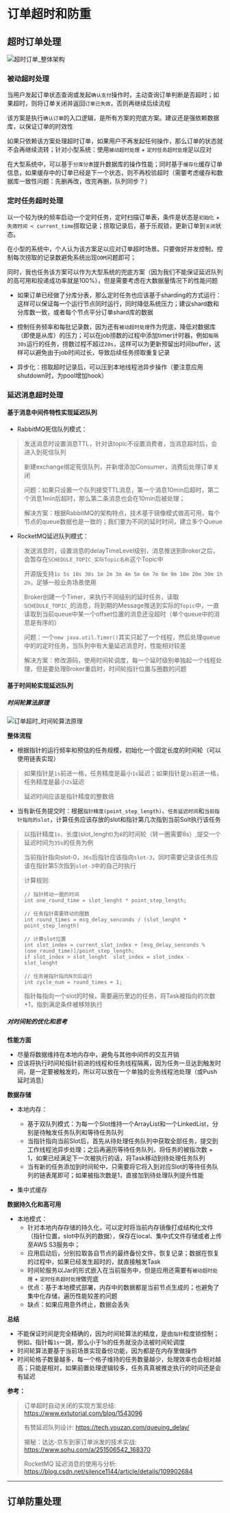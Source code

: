 # 订单超时和防重

## 超时订单处理

![超时订单_整体架构](./imgs/超时订单_整体架构.jpg)

### 被动超时处理

当用户发起订单状态查询或发起`确认支付`操作时，主动查询订单判断是否超时；如果超时，则将订单关闭并返回`订单已失效`，否则再继续后续流程

该方案是执行`确认订单`的入口逻辑，是所有方案的兜底方案。建议还是强依赖数据库，以保证订单的时效性

如果只依赖该方案处理超时订单，如果用户不再发起任何操作，那么订单的状态就不会再继续流转；针对小型系统：使用`被动超时处理` + `定时任务超时处理`足以应对

在大型系统中，可以基于`分库分表`提升数据库的操作性能；同时基于`缓存化`缓存订单信息，如果缓存中的订单已经是下一个状态，则不再校验超时（需要考虑缓存和数据库一致性问题：先删再改，改完再删，队列同步？）

### 定时任务超时处理

以一个较为快的频率启动一个定时任务，定时扫描订单表，条件是状态是`初始化` + `失效时间 < current_time`捞取记录；捞取记录后，基于乐观锁，更新订单到`关闭`状态。

在小型的系统中，个人认为该方案足以应对订单超时场景。只要做好并发控制，控制每次捞取的记录数避免系统出现`OOM`问题即可；

同时，我也任务该方案可以作为大型系统的兜底方案（因为我们不能保证延迟队列的高可用和投递成功率就是100%），但是需要考虑在大数据量情况下的性能问题

- 如果订单已经做了分库分表，那么定时任务也应该基于sharding的方式运行：这样可以保证每一个运行节点同时运行，同时降低系统压力；建议shard数和分库数一致，或者每个节点平分订单shard库的数据

- 控制任务频率和每批记录数，因为还有`被动超时处理`作为兜底，降低对数据库（即使是从库）的压力；可以在job捞数的过程中添加timer计时器，例如`每隔30s`运行的任务，捞数过程不超过`20s`，这样可以为更新预留出时间buffer，这样可以避免由于job时间过长，导致后续任务捞取重复记录

- 异步化：捞取超时记录后，可以压到本地线程池异步操作（要注意应用shutdown时，为pool增加hook）

### 延迟消息超时处理

#### 基于消息中间件特性实现延迟队列

- RabbitMQ死信队列模式：
> 发送消息时设置消息TTL，针对该topic不设置消费者，当消息超时后，会进入到死信队列
>
> 新建exchange绑定死信队列，并新增添加Consumer，消费后处理订单关闭
>
> 问题：如果只设置一个队列接受TTL消息，第一个消息10min后超时，第二个消息1min后超时，那么第二条消息也会在10min后被处理；
>
> 解决方案：根据RabbitMQ的架构特点，技术基于镜像模式做高可用，每个节点的queue数据也是一致的；我们要为不同的延时时间，建立多个Queue

- RocketMQ延迟队列模式：
> 发送消息时，设置消息的delayTimeLevel级别，消息推送到Broker之后，会暂存在`SCHEDULE_TOPIC_实际Topic名称`这个Topic中
>
> 开源版支持`1s 5s 10s 30s 1m 2m 3m 4m 5m 6m 7m 8m 9m 10m 20m 30m 1h 2h`，足够一般业务场景使用
>
> Broker创建一个Timer，来执行不同级别的延时任务，读取`SCHEDULE_TOPIC_`的消息，将到期的Message推送到实际的`Topic`中，一直读取到当前queue中某一个offset位置的消息还没超时（单个queue中的消息是有序的）
>
> 问题：一个`new java.util.Timer()`其实只起了一个线程，然后处理queue中的的定时任务，当队列中有大量延迟消息时，性能相对较差
>
> 解决方案：修改源码，使用时间轮调度，每一个延时级别单独起一个线程处理，但是要处理Broker重启时，时间轮指针位置与圈数的问题

#### 基于时间轮实现延迟队列

##### 时间轮算法原理

![订单超时_时间轮算法原理](./imgs/订单超时_时间轮算法原理.jpg)

**整体流程**

- 根据指针的运行频率和预估的任务规模，初始化一个固定长度的时间轮（可以使用链表实现）
> 如果指针是`1s`前进一格，任务精度是最小`1s`延迟；如果指针是`2s`前进一格，任务精度是最小`2s`延迟
>
> 延迟时间应该是指针精度的整数倍

- 当有新任务提交时：根据`指针精度(point_step_length)`、`任务延迟时间`和`当前指针指向的slot`，计算任务应该存放的slot和指针第几次指到当前Solt执行该任务

> 以指针精度`1s`、长度(slot_lenght)为`8`的时间轮（转一圈需要8s）,提交一个延迟时间为`35s`的任务为例
>
> 当前指针指向slot-0，`36s`后指针应该指向`slot-3`，同时需要记录该任务应该在指针第5次指到`slot-3`中的自己时执行
>
> 计算规则: 
> 
> ```
> // 指针转动一圈的时间
> int one_round_time = slot_lenght * point_step_length;
> 
> // 任务指针需要转动的圈数 
> int round_times = msg_delay_senconds / (slot_lenght * point_step_length)
>
> // 计算slot位置
> int slot_index = current_slot_index + [msg_delay_senconds % (one_round_time)]/point_step_length;
> if slot_index > slot_lenght  slot_index = slot_index - slot_lenght
> 
> // 任务被指针指向N次后运行
> int cycle_num = round_times + 1;
> 
> ```
>
> 指针每指向一个slot的时候，需要遍历里边的任务，将Task被指向的次数+1，指到满足条件被移除执行

##### 对时间轮的优化和思考

**性能方面**
- 尽量将数据维持在本地内存中，避免与其他中间件的交互开销
- 应该将执行时间轮指针前进的线程和任务线程隔离，因为任务一旦达到触发时间，是一定要被触发的，所以可以放在一个单独的业务线程池处理（或Push延时消息）

**数据存储**
- 本地内存：
  - 基于双队列模式：为每一个Slot维持一个ArrayList和一个LinkedList，分别是待触发任务队列和等待任务队列
  - 当指针指向当前Slot后，首先从待处理任务队列中获取全部任务，提交到工作线程池异步处理；之后再遍历等待任务队列，将任务的被指次数 + 1，如果已经满足下一次被执行的话，将Task移动到待处理任务队列
  - 当有新的任务添加到时间轮中，只需要将它将入到对应Slot的等待任务队列的链表尾即可；如果被指次数是1，直接加到待处理队列提升性能

- 集中式缓存

**数据持久化和高可用**
- 本地模式：
  - 针对本地内存存储的持久化，可以定时将当前内存镜像打成结构化文件（指针位置，slot中队列的数据），保存在local、集中式文件存储或者上传至AWS S3服务中；
  - 应用启动后，分别拉取各自节点的最终备份文件，恢复记录；数据在恢复的过程中，如果已经发生超时的，就直接触发Task
  - 时间轮服务以Jar的形式嵌入在当前服务中，但是应用还需要有`被动超时处理` + `定时任务超时处理`做兜底
  - 优点：基于本地模式部署，内存中的数据都是当前节点生成的；也避免了集中化存储，遍历性能较差的问题
  - 缺点：如果应用意外终止，数据会丢失

**总结**
- 不能保证时间是完全精确的，因为时间轮算法的精度，是由`指针`粒度锁控制；例如，指针每`1s`一跳，那么小于1s的任务就没办法被时间轮调度
- 时间轮算法要基于当前场景实现备份功能，因为都是在内存里做操作
- 时间轮格子数量越多，每一个格子维持的任务数量越少，处理效率也会相对越高；只能是相对，如果前置处理逻辑较多，任务真真被推走执行的时间还是会有延迟

**参考：**
> 订单超时自动关闭的实现方案总结: https://www.extutorial.com/blog/1543096
>
> 有赞延迟队列设计: https://tech.youzan.com/queuing_delay/
>
> 揭秘：达达-京东到家订单派发的技术实战: https://www.sohu.com/a/251506542_168370
>
> RocketMQ 延迟消息的使用与分析: https://blog.csdn.net/silence1144/article/details/109902684

----

## 订单防重处理